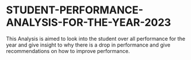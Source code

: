 # STUDENT-PERFORMANCE-ANALYSIS-FOR-THE-YEAR-2023
This Analysis is aimed to look into the student over all performance for the year and give insight to why there is a drop in performance and give recommendations on how to improve performance.
